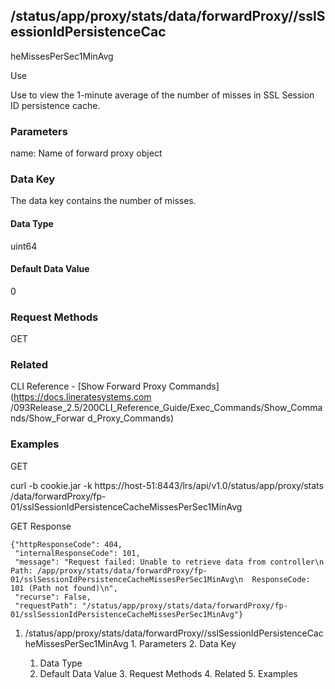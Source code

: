 ## /status/app/proxy/stats/data/forwardProxy/<name>/sslSessionIdPersistenceCac
heMissesPerSec1MinAvg

Use

Use to view the 1-minute average of the number of misses in SSL Session ID
persistence cache.

### Parameters

name: Name of forward proxy object

### Data Key

The data key contains the number of misses.

#### Data Type

uint64

#### Default Data Value

0

### Request Methods

GET

### Related

CLI Reference - [Show Forward Proxy Commands](https://docs.lineratesystems.com
/093Release_2.5/200CLI_Reference_Guide/Exec_Commands/Show_Commands/Show_Forwar
d_Proxy_Commands)

### Examples

GET

curl -b cookie.jar -k https://host-51:8443/lrs/api/v1.0/status/app/proxy/stats
/data/forwardProxy/fp-01/sslSessionIdPersistenceCacheMissesPerSec1MinAvg

GET Response

    
    {"httpResponseCode": 404,
     "internalResponseCode": 101,
     "message": "Request failed: Unable to retrieve data from controller\n  Path: /app/proxy/stats/data/forwardProxy/fp-01/sslSessionIdPersistenceCacheMissesPerSec1MinAvg\n  ResponseCode: 101 (Path not found)\n",
     "recurse": False,
     "requestPath": "/status/app/proxy/stats/data/forwardProxy/fp-01/sslSessionIdPersistenceCacheMissesPerSec1MinAvg"}
    

  1. /status/app/proxy/stats/data/forwardProxy/<name>/sslSessionIdPersistenceCacheMissesPerSec1MinAvg
    1. Parameters
    2. Data Key
      1. Data Type
      2. Default Data Value
    3. Request Methods
    4. Related
    5. Examples

